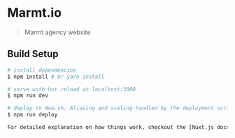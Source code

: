 # Marmt.io

> Marmt agency website

## Build Setup

``` bash
# install dependencies
$ npm install # Or yarn install

# serve with hot reload at localhost:3000
$ npm run dev

# deploy to Now.sh. Aliasing and scaling handled by the deployment script
$ npm run deploy

For detailed explanation on how things work, checkout the [Nuxt.js docs](https://github.com/nuxt/nuxt.js).